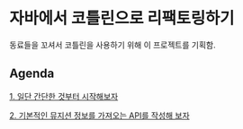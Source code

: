 # 자바에서 코틀린으로 리팩토링하기

동료들을 꼬셔서 코틀린을 사용하기 위해 이 프로젝트를 기획함.

## Agenda

[1. 일단 간단한 것부터 시작해보자](https://github.com/basquiat78/music-store-with-kotlin/tree/1-basic-start-kit)     

[2. 기본적인 뮤지션 정보를 가져오는 API를 작성해 보자](https://github.com/basquiat78/music-store-with-kotlin/tree/2-musician-jpa-crud)
